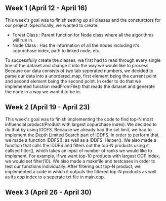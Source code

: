 ## Week 1 (April 12 - April 16)
This week's goal was to finish setting up all classes and the consturctors for our project. Specifically, we wanted to create:
 - Forest Class : Parent function for Node class where all the algorithms will run in.
 - Node Class : Has the information of all the nodes including it's copurchase index, path to linked node, etc.
 
To successfully create the classes, we first had to read through every single line of the dataset and change it into the way we would like to process. </b>
Because our data consists of two tab seperated numbers, we decided to parse our data into a unordered_map, first element being the current point and second element being the second point.
In order to do that we implemented function readFromFile() that reads the dataset and generate the node in a way we want it to be in.

## Week 2 (April 19 - April 23)
This week's goal was to finish implementing the code to find top-N most influencial product(Product with largest copurchase index). We decided to do that by using IDDFS</b>.
Because we already had the set limit, we had to implement the Depth Limited Search part of IDDFS. </b>
In order to perform that, we made a function IDDFS(), as well as a IDDFS_Helper(). </b>
We also made a function that calls the IDDFS and filters out the top-N products using it callsed filter(), which takes an input of number of ranks we would like to implement.</b>
For example, if we want top-10 products with largest COP index, we would set filter(10).</b>
We also made a makefile and testcases in order to test our functions individually.</b>
After filtering out top-N product, we implemented a code in which it outputs the filtered top-N products as well as its cop index to a seperate txt file in main.cpp.</b>

## Week 3 (April 26 - April 30)
